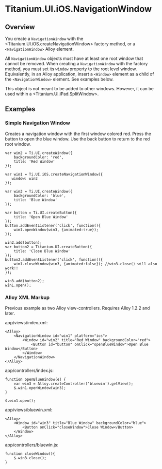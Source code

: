 # Titanium.UI.iOS.NavigationWindow

<TypeHeader/>

## Overview

You create a `NavigationWindow` with the <Titanium.UI.iOS.createNavigationWindow> factory method, or
a `<NavigationWindow>` Alloy element.

All `NavigationWindow` objects must have at least one root window that cannot be removed. When
creating a `NavigationWindow` with the factory method, you must set its `window` property to the
root level window. Equivalently, in an Alloy application, insert a `<Window>` element as a child of the
`<NavigationWindow>` element. See examples below.

This object is not meant to be added to other windows. However, it can be used within a <Titanium.UI.iPad.SplitWindow>.

## Examples

### Simple Navigation Window

Creates a navigation window with the first window colored red.
Press the button to open the blue window.
Use the back button to return to the red root window.

    var win2 = Ti.UI.createWindow({
        backgroundColor: 'red',
        title: 'Red Window'
    });

    var win1 = Ti.UI.iOS.createNavigationWindow({
       window: win2
    });

    var win3 = Ti.UI.createWindow({
        backgroundColor: 'blue',
        title: 'Blue Window'
    });

    var button = Ti.UI.createButton({
        title: 'Open Blue Window'
    });
    button.addEventListener('click', function(){
        win1.openWindow(win3, {animated:true});
    });

    win2.add(button);
    var button2 = Titanium.UI.createButton({
        title: 'Close Blue Window'
    });
    button2.addEventListener('click', function(){
        win1.closeWindow(win3, {animated:false}); //win3.close() will also work!!
    });

    win3.add(button2);
    win1.open();

### Alloy XML Markup

Previous example as two Alloy view-controllers.  Requires Alloy 1.2.2 and later.

app/views/index.xml:

    <Alloy>
        <NavigationWindow id="win1" platform="ios">
            <Window id="win2" title="Red Window" backgroundColor="red">
                <Button id="button" onClick="openBlueWindow">Open Blue Window</Button>
            </Window>
        </NavigationWindow>
    </Alloy>

app/controllers/index.js:

    function openBlueWindow(e) {
        var win3 = Alloy.createController('bluewin').getView();
        $.win1.openWindow(win3);
    }

    $.win1.open();

app/views/bluewin.xml:

    <Alloy>
        <Window id="win3" title="Blue Window" backgroundColor="blue">
            <Button onClick="closeWindow">Close Window</Button>
        </Window>
    </Alloy>

app/controllers/bluewin.js:

    function closeWindow(){
        $.win3.close();
    }

<ApiDocs/>
